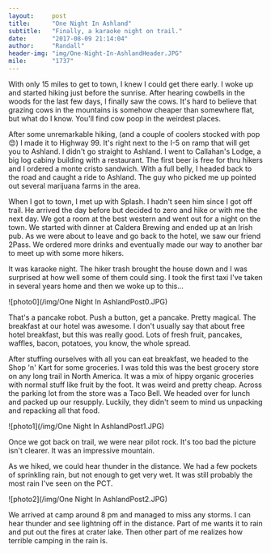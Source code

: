 ```yaml
---
layout:     post
title:      "One Night In Ashland"
subtitle:   "Finally, a karaoke night on trail."
date:       "2017-08-09 21:14:04"
author:     "Randall"
header-img: "img/One-Night-In-AshlandHeader.JPG"
mile:       "1737"
---
```

With only 15 miles to get to town, I knew I could get there early. I woke up and started hiking just before the sunrise. After hearing cowbells in the woods for the last few days, I finally saw the cows. It's hard to believe that grazing cows in the mountains is somehow cheaper than somewhere flat, but what do I know. You'll find cow poop in the weirdest places.

After some unremarkable hiking, (and a couple of coolers stocked with pop 😍) I made it to Highway 99. It's right next to the I-5 on ramp that will get you to Ashland. I didn't go straight to Ashland. I went to Callahan's Lodge, a big log cabiny building with a restaurant. The first beer is free for thru hikers and I ordered a monte cristo sandwich. With a full belly, I headed back to the road and caught a ride to Ashland. The guy who picked me up pointed out several marijuana farms in the area. 

When I got to town, I met up with Splash. I hadn't seen him since I got off trail. He arrived the day before but decided to zero and hike or with me the next day. We got a room at the best western and went out for a night on the town. We started with dinner at Caldera Brewing and ended up at an Irish pub. As we were about to leave and go back to the hotel, we saw our friend 2Pass. We ordered more drinks and eventually made our way to another bar to meet up with some more hikers.

It was karaoke night. The hiker trash brought the house down and I was surprised at how well some of them could sing. I took the first taxi I've taken in several years home and then we woke up to this...

![photo0](/img/One Night In AshlandPost0.JPG)

That's a pancake robot. Push a button, get a pancake. Pretty magical. The breakfast at our hotel was awesome. I don't usually say that about free hotel breakfast, but this was really good. Lots of fresh fruit, pancakes, waffles, bacon, potatoes, you know, the whole spread.

After stuffing ourselves with all you can eat breakfast, we headed to the Shop 'n' Kart for some groceries. I was told this was the best grocery store on any long trail in North America. It was a mix of hippy organic groceries with normal stuff like fruit by the foot. It was weird and pretty cheap. Across the parking lot from the store was a Taco Bell. We headed over for lunch and packed up our resupply. Luckily, they didn't seem to mind us unpacking and repacking all that food.

![photo1](/img/One Night In AshlandPost1.JPG)

Once we got back on trail, we were near pilot rock. It's too bad the picture isn't clearer. It was an impressive mountain.

As we hiked, we could hear thunder in the distance. We had a few pockets of sprinkling rain, but not enough to get very wet. It was still probably the most rain I've seen on the PCT.

![photo2](/img/One Night In AshlandPost2.JPG)

We arrived at camp around 8 pm and managed to miss any storms. I can hear thunder and see lightning off in the distance. Part of me wants it to rain and put out the fires at crater lake. Then other part of me realizes how terrible camping in the rain is.